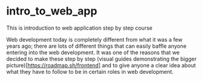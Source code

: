 # intro_to_web_app
This is introduction to web application step by step course

Web development today is completely different from what it was a few years ago; there are lots of different things that can easily baffle anyone entering into the web development. It was one of the reasons that we decided to make these step by step (visual guides demonstrating the bigger picture)[https://roadmap.sh/frontend] and to give anyone a clear idea about what they have to follow to be in certain roles in web development.
